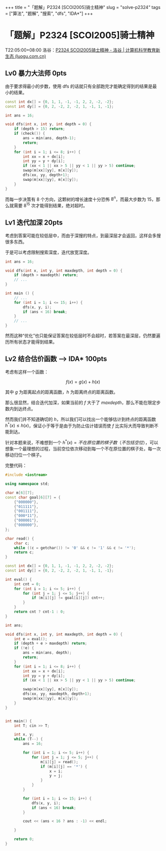+++
title = "「题解」P2324 [SCOI2005]骑士精神"
slug = "solve-p2324"
tags = ["算法", "题解", "搜索", "dfs", "IDA*"]
+++

# 「题解」P2324 [SCOI2005]骑士精神

T22:05:00+08:00
洛谷：[P2324 SCOI2005骑士精神 - 洛谷 | 计算机科学教育新生态 (luogu.com.cn)](https://www.luogu.com.cn/problem/P2324)

## Lv0 暴力大法师 0pts

由于要求得最小的步数，使用 dfs 的话就只有全部跑完才能确定得到的结果是最小的结果。

```c++
const int dx[] = {0, 1, 1, -1, -1, 2, 2, -2, -2};
const int dy[] = {0, 2, -2, 2, -2, 1, -1, 1, -1};

int ans = 16;

void dfs(int x, int y, int depth = 0) {
    if (depth > 15) return;
    if (check()) {
        ans = min(ans, depth-1);
        return;
    }
    for (int i = 1; i <= 8; i++) {
        int xx = x + dx[i];
        int yy = y + dy[i];
        if (xx < 1 || xx > 5 || yy < 1 || yy > 5) continue;
        swap(m[xx][yy], m[x][y]);
        dfs(xx, yy, depth+1);
        swap(m[xx][yy], m[x][y]);
    }
}

```

而每一步决策有 8 个方向，这颗树的增长速度十分恐怖 $8^n$，而最大步数为 15，那么就需要 $8^{15}$ 次才能得到结果，绝对超时。

## Lv1 迭代加深 20pts

考虑到答案可能在较低层中，而由于深搜的特点，到最深层才会返回，这样会多搜很多东西。

于是可以考虑限制搜索深度，迭代放宽深度。

```c++
int ans = 16;

void dfs(int x, int y, int maxdepth, int depth = 0) {
    if (depth > maxdepth) return;
    // ...
}

int main () {
    // ...
    for (int i = 1; i <= 15; i++) {
        dfs(x, y, i);
        if (ans < 16) break;
    }
    // ...
}
```

然而这种“优化”也只能保证答案在较低层时不会超时，若答案在最深层，仍然要遍历所有状态才能得到结果。

## Lv2 结合估价函数 —> IDA* 100pts

考虑有这样一个函数：

$$
f(x) = g(x) + h(x)
$$

其中 $g$ 为距离起点的距离函数，$h$ 为距离终点的距离函数。

那么很显然，结合迭代加深，如果当前的 $f$ 大于了 $maxdepth$，那么不能在限定步数内到达终点。

然而我们并不知道确切的 $h$，所以我们可以找出一个能够估计到终点的距离函数 $h^*(x) \leq h(x)$，保证小于等于是由于为防止估计错误而使 $f$ 比实际大而导致判断不能到达。

针对本题来说，不难想到一个 $h^*(x) = 不在原位置的棋子数（不包括空位）$，可以想象一个最理想的过程，当前空位依次移动到每一个不在原位置的棋子处，每一次移动归位一个棋子。


完整代码：

```c++
#include <iostream>

using namespace std;

char m[6][7];
const char goal[6][7] = {
    {"000000"},
    {"011111"},
    {"001111"},
    {"000*11"},
    {"000001"},
    {"000000"},
};

char read() {
    char c;
    while ((c = getchar()) != '0' && c != '1' && c != '*');
    return c;
}

const int dx[] = {0, 1, 1, -1, -1, 2, 2, -2, -2};
const int dy[] = {0, 2, -2, 2, -2, 1, -1, 1, -1};

int eval() {
    int cnt = 0;
    for (int i = 1; i <= 5; i++) {
        for (int j = 1; j <= 5; j++) {
            if (m[i][j] != goal[i][j]) cnt++;
        }
    }
    return cnt ? cnt-1 : 0;
}

int ans;

void dfs(int x, int y, int maxdepth, int depth = 0) {
    int e = eval();
    if (depth + e > maxdepth) return;
    if (!e) {
        ans = min(ans, depth);
        return;
    }
    for (int i = 1; i <= 8; i++) {
        int xx = x + dx[i];
        int yy = y + dy[i];
        if (xx < 1 || xx > 5 || yy < 1 || yy > 5) continue;

        swap(m[xx][yy], m[x][y]);
        dfs(xx, yy, maxdepth, depth+1);
        swap(m[xx][yy], m[x][y]);
    }
}


int main() {
    int T; cin >> T;

    int x, y;
    while (T--) {
        ans = 16;

        for (int i = 1; i <= 5; i++) {
            for (int j = 1; j <= 5; j++) {
                m[i][j] = read();
                if (m[i][j] == '*') {
                    x = i;
                    y = j;
                }
            }
        }

        for (int i = 1; i <= 15; i++) {
            dfs(x, y, i);
            if (ans < 16) break;
        }

        cout << (ans < 16 ? ans : -1) << endl;

    }

    return 0;
}

```

